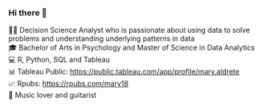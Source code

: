 ### Hi there 👋

:woman_technologist: Decision Science Analyst who is passionate about using data to solve problems and understanding underlying patterns in data <br />
🎓 Bachelor of Arts in Psychology and Master of Science in Data Analytics <br />
💻 R, Python, SQL and Tableau <br />
:bar_chart: Tableau Public: https://public.tableau.com/app/profile/mary.aldrete <br />
:chart_with_upwards_trend: Rpubs: https://rpubs.com/mary18 <br />
🎸 Music lover and guitarist 


